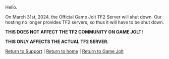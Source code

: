 Hello.

On March 31st, 2024, the Official Game Jolt TF2 Server will shut down. Our hosting no longer provides TF2 servers, so thus it will have to be shut down.

**THIS DOES NOT AFFECT THE TF2 COMMUNITY ON GAME JOLT!**

**THIS ONLY AFFECTS THE ACTUAL TF2 SERVER.**


<!-- Leave these links alone -->
[Return to Support](/tf2-gj/support/) | [Return to home](/tf2-gj/) | [Return to Game Jolt](https://gamejolt.com/c/TF2)
